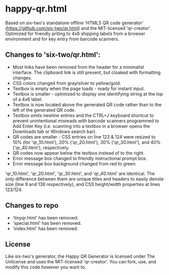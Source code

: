 # happy-qr.html
Based on six-two's standalone offline 'HTML5 QR code generator' (https://github.com/six-two/qr.html) and the MIT-licensed 'qr-creator'. Optimized for friendly priting to 4x6 shipping labels from a browser environment and for key entry from barcode scanners.

## Changes to 'six-two/qr.html':
- Most links have been removed from the header for a minimalist interface. The clipboard link is still present, but cloaked with formatting changes.
- CSS colors changed from gray/silver to yellow/gold.
- Textbox is empty when the page loads - ready for instant input.
- Textbox is smaller - optimized to display one identifying string at the top of a 4x6 label.
- Textbox is now located above the generated QR code rather than to the left of the generated QR code.
- Textbox omits newline entries and the CTRL+J keyboard shortcut to prevent unintentional misreads with barcode scanners programmed to Add Enter Key (i.e. scanning into a textbox in a browser opens the Downloads tab or Windows search bar).
- QR codes are smaller - CSS entries on line 123 & 124 were resized to 10% (for 'qr_10.html'), 20% ('qr_20.html'), 30% ('qr_30.html'), and 40% ('qr_40.html'), respectively.
- QR codes now appear below the textbox instead of to the right.
- Error message box changed to friendly instructional prompt box.
- Error message box background changed from red to green.

'qr_10.html', 'qr_20.html', 'qr_30.html', and 'qr_40.html' are identical. The only difference between them are unique titles and headers to easily denote size (line 9 and 138 respectively), and CSS height/width properties at lines 123/124.

## Changes to repo
- 'tinyqr.html' has been removed.
- 'special.html' has been removed.
- 'index.html' has been removed.

## License
Like six-two's generator, the Happy QR Generator is licensed under The Unlicense and uses the MIT-licensed 'qr-creator'. You can fork, use, and modify this code however you want to.
